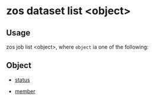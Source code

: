 # zos dataset list &lt;object&gt;



## Usage

zos job list &lt;object&gt;, where `object` ia one of the following: 

## Object

- [status](zos_dataset_list_status.md)

- [member](zos_dataset_list_member.md)